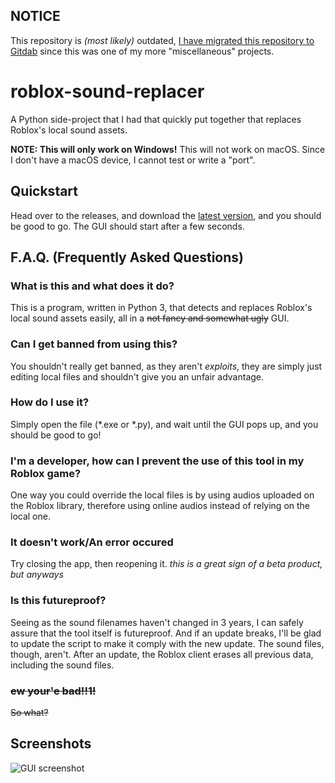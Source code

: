 ## NOTICE
This repository is *(most likely)* outdated, [I have migrated this repository to Gitdab](https://gitdab.com/atlas_core/roblox-sound-replacer) since this was one of my more "miscellaneous" projects.

# roblox-sound-replacer
A Python side-project that I had that quickly put together that replaces Roblox's local sound assets.

**NOTE: This will only work on Windows!** This will not work on macOS. Since I don't have a macOS device, I cannot test or write a "port".

## Quickstart
Head over to the releases, and download the [latest version](https://github.com/AtlasC0R3/roblox-sound-replacer/releases/latest), and you should be good to go. The GUI should start after a few seconds.

## F.A.Q. (Frequently Asked Questions)

### What is this and what does it do?
This is a program, written in Python 3, that detects and replaces Roblox's local sound assets easily, all in a ~~not fancy and somewhat ugly~~ GUI. 

### Can I get banned from using this?
You shouldn't really get banned, as they aren't *exploits*, they are simply just editing local files and shouldn't give you an unfair advantage.

### How do I use it?
Simply open the file (\*.exe or \*.py), and wait until the GUI pops up, and you should be good to go!

### I'm a developer, how can I prevent the use of this tool in my Roblox game?
One way you could override the local files is by using audios uploaded on the Roblox library, therefore using online audios instead of relying on the local one.

### It doesn't work/An error occured
Try closing the app, then reopening it. *this is a great sign of a beta product, but anyways*

### Is this futureproof?
Seeing as the sound filenames haven't changed in 3 years, I can safely assure that the tool itself is futureproof. And if an update breaks, I'll be glad to update the script to make it comply with the new update. The sound files, though, aren't. After an update, the Roblox client erases all previous data, including the sound files.

### ~~ew your'e bad!!1!~~
~~So what?~~

## Screenshots
![GUI screenshot](https://user-images.githubusercontent.com/39468657/98892834-22dfe380-246f-11eb-9af9-b53a5729cf18.png)
